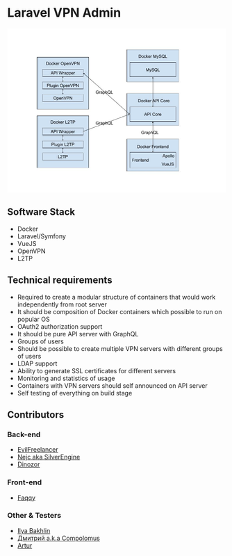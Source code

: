 # Laravel VPN Admin

<img src="./schema.jpg">

## Software Stack
* Docker
* Laravel/Symfony
* VueJS
* OpenVPN
* L2TP

## Technical requirements
* Required to create a modular structure of containers that would work independently from root server
* It should be composition of Docker containers which possible to run on popular OS
* OAuth2 authorization support
* It should be pure API server with GraphQL
* Groups of users
* Should be possible to create multiple VPN servers with different groups of users
* LDAP support
* Ability to generate SSL certificates for different servers
* Monitoring and statistics of usage
* Containers with VPN servers should self announced on API server
* Self testing of everything on build stage

## Contributors
### Back-end 
* [EvilFreelancer](https://github.com/EvilFreelancer)
* [Nejc aka SilverEngine](https://github.com/SilverEngineTeam)
* [Dinozor](https://github.com/Dinozor)
### Front-end
* [Faqqy](https://github.com/Faqqy)
### Other & Testers
* [Ilya Bakhlin](https://github.com/ilyabakhlin)
* [Дмитрий a.k.a Compolomus](https://github.com/Compolomus)
* [Artur](https://github.com/astralo)
